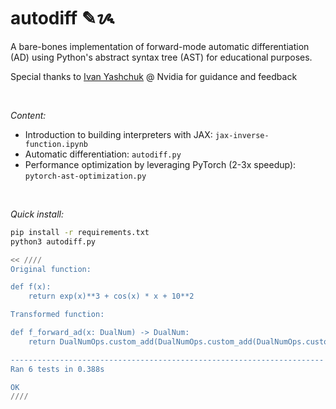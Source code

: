 # autodiff ✎ᝰ

A bare-bones implementation of forward-mode automatic differentiation (AD) using Python's abstract syntax tree (AST) for educational purposes.

Special thanks to [Ivan Yashchuk](https://github.com/IvanYashchuk) @ Nvidia for guidance and feedback

<br>

_Content:_

- Introduction to building interpreters with JAX: `jax-inverse-function.ipynb`
- Automatic differentiation: `autodiff.py`
- Performance optimization by leveraging PyTorch (2-3x speedup): `pytorch-ast-optimization.py`

<br>

_Quick install:_

```bash
pip install -r requirements.txt
python3 autodiff.py

<< ////
Original function:

def f(x):
    return exp(x)**3 + cos(x) * x + 10**2

Transformed function:

def f_forward_ad(x: DualNum) -> DualNum:
    return DualNumOps.custom_add(DualNumOps.custom_add(DualNumOps.custom_pow(DualNumOps.custom_exp(x), 3), DualNumOps.custom_mul(DualNumOps.custom_cos(x), x)), (10 ** 2))

----------------------------------------------------------------------
Ran 6 tests in 0.388s

OK
////
```
